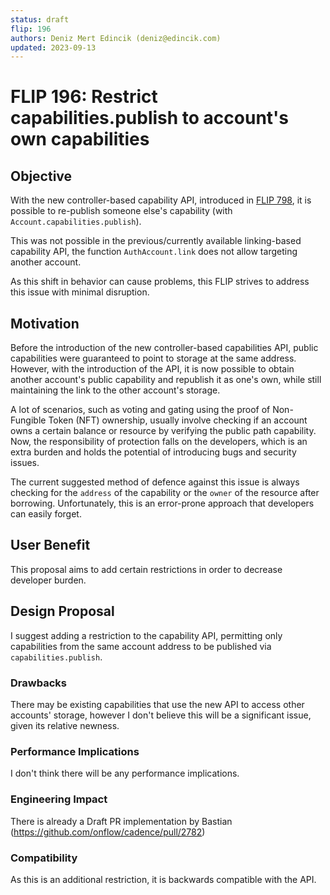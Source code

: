 ```yaml
---
status: draft 
flip: 196 
authors: Deniz Mert Edincik (deniz@edincik.com)
updated: 2023-09-13
---
```


# FLIP 196: Restrict capabilities.publish to account's own capabilities

## Objective

With the new controller-based capability API, introduced in [FLIP 798](https://github.com/onflow/flips/blob/main/cadence/20220203-capability-controllers.md), it is possible to re-publish someone else's capability (with `Account.capabilities.publish`).

This was not possible in the previous/currently available linking-based capability API, the function `AuthAccount.link` does not allow targeting another account.

As this shift in behavior can cause problems, this FLIP strives to address this issue with minimal disruption.

## Motivation

Before the introduction of the new controller-based capabilities API, public capabilities were guaranteed to point to storage at the same address. However, with the introduction of the API, it is now possible to obtain another account's public capability and republish it as one's own, while still maintaining the link to the other account's storage. 

A lot of scenarios, such as voting and gating using the proof of Non-Fungible Token (NFT) ownership, usually involve checking if an account owns a certain balance or resource by verifying the public path capability. Now, the responsibility of protection falls on the developers, which is an extra burden and holds the potential of introducing bugs and security issues.

The current suggested method of defence against this issue is always checking for the `address` of the capability or the `owner` of the resource after borrowing. Unfortunately, this is an error-prone approach that developers can easily forget.

## User Benefit

This proposal aims to add certain restrictions in order to decrease developer burden.

## Design Proposal

I suggest adding a restriction to the capability API, permitting only capabilities from the same account address to be published via `capabilities.publish`.

### Drawbacks

There may be existing capabilities that use the new API to access other accounts' storage, however I don't believe this will be a significant issue, given its relative newness.

### Performance Implications

I don't think there will be any performance implications.

### Engineering Impact

There is already a Draft PR implementation by Bastian (https://github.com/onflow/cadence/pull/2782) 

### Compatibility

As this is an additional restriction, it is backwards compatible with the API. 


